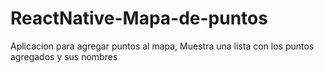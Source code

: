 # ReactNative-Mapa-de-puntos

Aplicacion para agregar puntos al mapa, 
Muestra una lista con los puntos agregados y sus nombres
